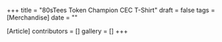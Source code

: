 +++
title = "80sTees Token Champion CEC T-Shirt"
draft = false
tags = [Merchandise]
date = ""

[Article]
contributors = []
gallery = []
+++